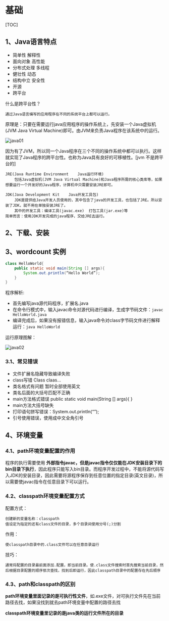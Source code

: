 # 基础

[TOC]

## 1、Java语言特点

- 简单性		   解释性
- 面向对象		高性能
- 分布式处理	 多线程
- 健壮性		   动态
- 结构中立		安全性
- 开源
- 跨平台

什么是跨平台性？

	通过Java语言编写的应用程序在不同的系统平台上都可以运行。

原理是：只要在需要运行java应用程序的操作系统上，先安装一个Java虚拟机(JVM Java Virtual Machine)即可。由JVM来负责Java程序在该系统中的运行。

![java01](https://s1.ax1x.com/2020/06/30/NIDOKS.png)

因为有了JVM，所以同一个Java程序在三个不同的操作系统中都可以执行。这样就实现了Java程序的跨平台性。也称为Java具有良好的可移植性。[jvm 不是跨平台的]

    JRE(Java Runtime Environment    Java运行环境)
        包括Java虚拟机(JVM Java Virtual Machine)和Java程序所需的核心类库等，如果想要运行一个开发好的Java程序，计算机中只需要安装JRE即可。

    JDK(Java Development Kit    Java开发工具包)
        JDK是提供给Java开发人员使用的，其中包含了java的开发工具，也包括了JRE。所以安装了JDK，就不用在单独安装JRE了。
        其中的开发工具：编译工具(javac.exe)  打包工具(jar.exe)等
    简单而言：使用JDK开发完成的java程序，交给JRE去运行。

## 2、下载、安装

## 3、wordcount 实例

```java
class HelloWorld{
	public static void main(String [] args){
		System.out.println(“Hello World”);
	}
}
```
程序解析:

- 首先编写java源代码程序，扩展名.java
- 在命令行模式中，输入javac命令对源代码进行编译，生成字节码文件：`javac HelloWorld.java`
- 编译完成后，如果没有报错信息，输入java命令对class字节码文件进行解释运行：`java HelloWorld`

运行原理图解：

![java02](https://s1.ax1x.com/2020/06/30/NIyG4A.png)

### 3.1、常见错误

- 文件扩展名隐藏导致编译失败
- class写错	Class claas…
- 类名格式有问题	暂时全部使用英文
- 类名后面的大括号匹配不正确
- main方法格式错误
	public static void main(String [] args){ }
- main方法大括号缺失
- 打印语句拼写错误：System.out.println(“”);
- 引号使用错误，使用成中文全角引号

## 4、环境变量

### 4.1、path环境变量配置的作用

程序的执行需要使用 **外部指令javac，但是javac指令仅仅能在JDK安装目录下的bin目录下执行**，因此程序只能写入bin目录。而程序开发过程中，不能将源代码写入JDK的安装目录，因此需要将源程序保存到任意位置的指定目录(英文目录)，所以需要使javac指令在任意目录下可以运行。

### 4.2、classpath环境变量配置方式

配置方式：

    创建新的变量名称：classpath
    值设定为指定的还有class文件的目录，多个目录间使用分号(;)分割

作用：

    使classpath目录中的.class文件可以在任意目录运行

技巧：

    通常将配置的目录最前面添加.配置，即当前目录。使.class文件搜索时首先搜索当前目录，然后根据目录配置的顺序依次查找，找到后即运行，因此classpath目录中的配置存在先后顺序

### 4.3、path和classpath的区别

**path环境变量里面记录的是可执行性文件**，如.exe文件，对可执行文件先在当前路径去找，如果没找到就去path环境变量中配置的路径去找

**classpath环境变量里记录的是java类的运行文件所在的目录**